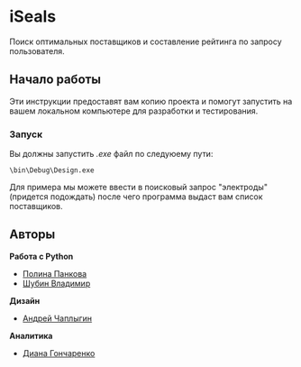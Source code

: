 # iSeals

Поиск оптимальных поставщиков и составление рейтинга по запросу пользователя.

## Начало работы

Эти инструкции предоставят вам копию проекта и помогут запустить на вашем локальном компьютере для разработки и тестирования.

### Запуск

Вы должны запустить *.exe* файл по следуюему пути:

```
\bin\Debug\Design.exe
```

Для примера мы можете ввести в поисковый запрос "электроды" (придется подождать) после чего программа выдаст вам список поставщиков.


## Авторы

**Работа с Python** 
* [Полина Панкова](https://github.com/Pon1na)
* [Шубин Владимир](https://github.com/Shubinat)

**Дизайн** 

* [Андрей Чаплыгин](https://github.com/AndreyZen)

**Аналитика**

* [Диана Гончаренко](https://vk.com/dianag15836)
